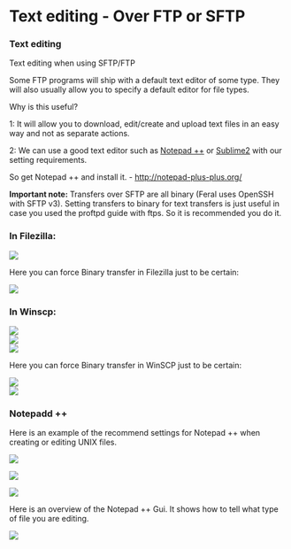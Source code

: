 Text editing - Over FTP or SFTP
===============================

  

### Text editing

  
Text editing when using SFTP/FTP  
  
Some FTP programs will ship with a default text editor of some type. They will also usually allow you to specify a default editor for file types.  
  
Why is this useful?  
  
1: It will allow you to download, edit/create and upload text files in an easy way and not as separate actions.  
  
2: We can use a good text editor such as [Notepad ++](http://notepad-plus-plus.org/) or [Sublime2](http://www.sublimetext.com/2) with our setting requirements.  
  
So get Notepad ++ and install it. - <http://notepad-plus-plus.org/>  
  
**Important note:** Transfers over SFTP are all binary (Feral uses OpenSSH with SFTP v3). Setting transfers to binary for text transfers is just useful in case you used the proftpd guide with ftps. So it is recommended you do it.  
  

### In Filezilla:

  
![](https://raw.github.com/feralhosting/feralfilehosting/master/Feral%20Wiki/SFTP%20and%20FTP/Text%20editing/filezilla/1.png)  
  
Here you can force Binary transfer in Filezilla just to be certain:  
  
![](https://raw.github.com/feralhosting/feralfilehosting/master/Feral%20Wiki/SFTP%20and%20FTP/Text%20editing/filezilla/2.png)  
  

### In Winscp:

  
![](https://raw.github.com/feralhosting/feralfilehosting/master/Feral%20Wiki/SFTP%20and%20FTP/Text%20editing/winscp/1.png)  
![](https://raw.github.com/feralhosting/feralfilehosting/master/Feral%20Wiki/SFTP%20and%20FTP/Text%20editing/winscp/2.png)  
![](https://raw.github.com/feralhosting/feralfilehosting/master/Feral%20Wiki/SFTP%20and%20FTP/Text%20editing/winscp/3.png)  
  
Here you can force Binary transfer in WinSCP just to be certain:  
  
![](https://raw.github.com/feralhosting/feralfilehosting/master/Feral%20Wiki/SFTP%20and%20FTP/Text%20editing/winscp/transfer%201.png)  
![](https://raw.github.com/feralhosting/feralfilehosting/master/Feral%20Wiki/SFTP%20and%20FTP/Text%20editing/winscp/transfer%202.png)  
  

### Notepadd ++

  
Here is an example of the recommend settings for Notepad ++ when creating or editing UNIX files.  
  
![](https://raw.github.com/feralhosting/feralfilehosting/master/Feral%20Wiki/SFTP%20and%20FTP/Text%20editing/notepad++/1.settings.png)  
  
![](https://raw.github.com/feralhosting/feralfilehosting/master/Feral%20Wiki/SFTP%20and%20FTP/Text%20editing/notepad++/2.new.file.png)  
  
![](https://raw.github.com/feralhosting/feralfilehosting/master/Feral%20Wiki/SFTP%20and%20FTP/Text%20editing/notepad++/3.tabs.png)  
  
Here is an overview of the Notepad ++ Gui. It shows how to tell what type of file you are editing.  
  
![](https://raw.github.com/feralhosting/feralfilehosting/master/Feral%20Wiki/SFTP%20and%20FTP/Text%20editing/notepad++/eol.png)  
  

